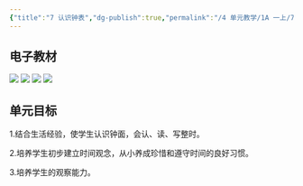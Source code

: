 ```yaml
---
{"title":"7 认识钟表","dg-publish":true,"permalink":"/4 单元教学/1A 一上/7 认识钟表/","dgPassFrontmatter":true,"noteIcon":""}
---
```



## 电子教材

<p class="grid-4">
	<img loading="lazy" decoding="async" src="https://book.pep.com.cn/1221001101121/files/mobile/90.jpg">
	<img loading="lazy" decoding="async" src="https://book.pep.com.cn/1221001101121/files/mobile/91.jpg">
	<img loading="lazy" decoding="async" src="https://book.pep.com.cn/1221001101121/files/mobile/92.jpg">
	<img loading="lazy" decoding="async" src="https://book.pep.com.cn/1221001101121/files/mobile/93.jpg">
</p>

## 单元目标

1.结合生活经验，使学生认识钟面，会认、读、写整时。

2.培养学生初步建立时间观念，从小养成珍惜和遵守时间的良好习惯。

3.培养学生的观察能力。

